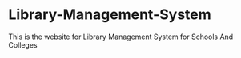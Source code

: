 # Library-Management-System
This is the website for Library Management System for Schools And Colleges 
